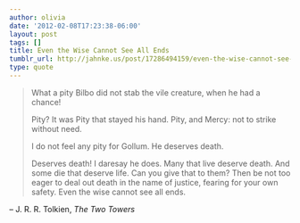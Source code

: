 ```yaml
---
author: olivia
date: '2012-02-08T17:23:38-06:00'
layout: post
tags: []
title: Even the Wise Cannot See All Ends
tumblr_url: http://jahnke.us/post/17286494159/even-the-wise-cannot-see-all-ends
type: quote
---
```


> What a pity Bilbo did not stab the vile creature, when he had a chance!
>
> Pity? It was Pity that stayed his hand. Pity, and Mercy: not to strike without need.
>
> I do not feel any pity for Gollum. He deserves death.
>
> Deserves death! I daresay he does. Many that live deserve death. And some die that deserve life. Can you give that to them? Then be not too eager to deal out death in the name of justice, fearing for your own safety. Even the wise cannot see all ends.

– J. R. R. Tolkien, *The Two Towers*
